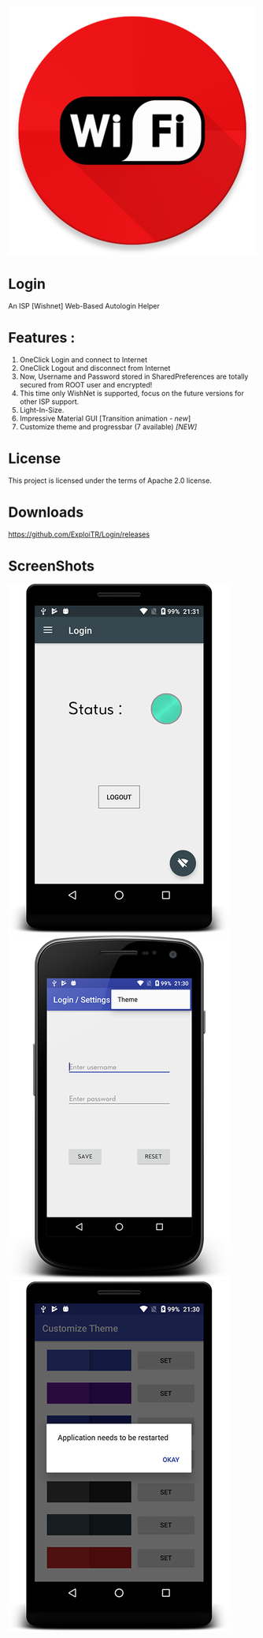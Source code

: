 ![ALT TEXT](https://raw.githubusercontent.com/ExploiTR/Login/master/app/src/main/ic_launcher-web.png)

# Login 
An ISP [Wishnet] Web-Based Autologin Helper

# Features :
1. OneClick Login and connect to Internet
2. OneClick Logout and disconnect from Internet
3. Now, Username and Password stored in SharedPreferences are totally secured from ROOT user and encrypted!
4. This time only WishNet is supported, focus on the future versions for other ISP support.
5. Light-In-Size.
6. Impressive Material GUI [Transition animation - *new*]
7. Customize theme and progressbar (7 available) *[NEW]*


# License
This project is licensed under the terms of Apache 2.0 license.

# Downloads

https://github.com/ExploiTR/Login/releases

# ScreenShots

![](https://raw.githubusercontent.com/ExploiTR/Login/master/screenshots/device-2017-06-08-213123.png)
![](https://raw.githubusercontent.com/ExploiTR/Login/master/screenshots/device-2017-06-08-213013.png)
![](https://raw.githubusercontent.com/ExploiTR/Login/master/screenshots/device-2017-06-08-213035.png)





